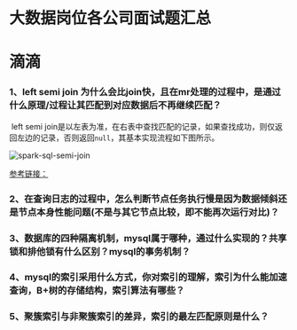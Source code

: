 # 大数据岗位各公司面试题汇总

# 滴滴
### 1、left semi join 为什么会比join快，且在mr处理的过程中，是通过什么原理/过程让其匹配到对应数据后不再继续匹配？

​		left semi join是以左表为准，在右表中查找匹配的记录，如果查找成功，则仅返回左边的记录，否则返回`null`，其基本实现流程如下图所示。

![spark-sql-semi-join](http://sharkdtu.com/images/spark-sql-semi-join.png)

[参考链接：](http://sharkdtu.com/posts/spark-sql-join.html)




### 2、在查询日志的过程中，怎么判断节点任务执行慢是因为数据倾斜还是节点本身性能问题(不是与其它节点比较，即不能再次运行对比)？


### 3、数据库的四种隔离机制，mysql属于哪种，通过什么实现的？共享锁和排他锁有什么区别？mysql的事务机制？


### 4、mysql的索引采用什么方式，你对索引的理解，索引为什么能加速查询，B+树的存储结构，索引算法有哪些？


### 5、聚簇索引与非聚簇索引的差异，索引的最左匹配原则是什么？


